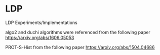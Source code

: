 # LDP
LDP Experiments/Implementations

algo2 and duchi algorithms were referenced from the following paper
https://arxiv.org/abs/1606.05053

PROT-S-Hist from the following paper
https://arxiv.org/abs/1504.04686
